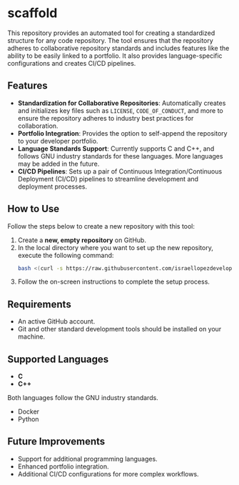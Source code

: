# scaffold

This repository provides an automated tool for creating a standardized structure for any code repository. The tool ensures that the repository adheres to collaborative repository standards and includes features like the ability to be easily linked to a portfolio. It also provides language-specific configurations and creates CI/CD pipelines.

## Features

- **Standardization for Collaborative Repositories**: Automatically creates and initializes key files such as `LICENSE`, `CODE_OF_CONDUCT`, and more to ensure the repository adheres to industry best practices for collaboration.
- **Portfolio Integration**: Provides the option to self-append the repository to your developer portfolio.
- **Language Standards Support**: Currently supports C and C++, and follows GNU industry standards for these languages. More languages may be added in the future.
- **CI/CD Pipelines**: Sets up a pair of Continuous Integration/Continuous Deployment (CI/CD) pipelines to streamline development and deployment processes.

## How to Use

Follow the steps below to create a new repository with this tool:

1. Create a **new, empty repository** on GitHub.
2. In the local directory where you want to set up the new repository, execute the following command:
    ```bash
    bash <(curl -s https://raw.githubusercontent.com/israellopezdeveloper/scaffold/refs/heads/main/create_repo)
    ```
3. Follow the on-screen instructions to complete the setup process.

## Requirements

- An active GitHub account.
- Git and other standard development tools should be installed on your machine.

## Supported Languages

- **C**
- **C++**

Both languages follow the GNU industry standards.

- Docker
- Python

## Future Improvements

- Support for additional programming languages.
- Enhanced portfolio integration.
- Additional CI/CD configurations for more complex workflows.

